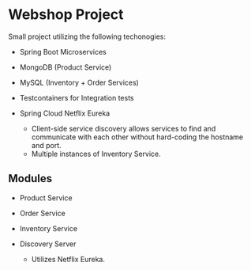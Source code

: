 # Webshop Project

Small project utilizing the following techonogies:
- Spring Boot Microservices
- MongoDB (Product Service)
- MySQL (Inventory + Order Services)
- Testcontainers for Integration tests
- Spring Cloud Netflix Eureka

    - Client-side service discovery allows services to find and communicate with each other without hard-coding the hostname and port.
    - Multiple instances of Inventory Service.


## Modules

- Product Service
- Order Service
- Inventory Service
- Discovery Server

    - Utilizes Netflix Eureka. 